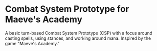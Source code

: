 # Combat System Prototype for Maeve's Academy
A basic turn-based Combat System Prototype (CSP) with a focus around casting spells, using stances, and working around mana. Inspired by the game "Maeve's Academy."
